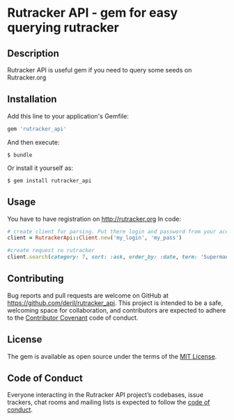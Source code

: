 # Rutracker API - gem for easy querying rutracker

## Description

Rutracker API is useful gem if you need to query some seeds on Rutracker.org

## Installation

Add this line to your application's Gemfile:

```ruby
gem 'rutracker_api'
```

And then execute:

    $ bundle

Or install it yourself as:

    $ gem install rutracker_api
    
## Usage

You have to have registration on http://rutracker.org
In code:

  ```ruby
# create client for parsing. Put there login and password from your account
client = RutrackerApi::Client.new('my_login', 'my_pass')

#create request ro rutracker
client.search(category: 7, sort: :ask, order_by: :date, term: 'Superman')
```

## Contributing

Bug reports and pull requests are welcome on GitHub at https://github.com/deril/rutracker_api. This project is intended to be a safe, welcoming space for collaboration, and contributors are expected to adhere to the [Contributor Covenant](http://contributor-covenant.org) code of conduct.

## License

The gem is available as open source under the terms of the [MIT License](https://opensource.org/licenses/MIT).

## Code of Conduct

Everyone interacting in the Rutracker API project’s codebases, issue trackers, chat rooms and mailing lists is expected to follow the [code of conduct](https://github.com/deril/rutracker_api/blob/master/CODE_OF_CONDUCT.md).
